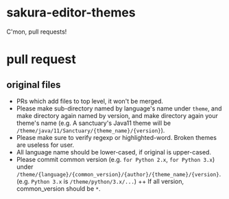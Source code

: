 # sakura-editor-themes
C'mon, pull requests!
# pull request
## original files
+ PRs which add files to top level, it won't be merged.
+ Please make sub-directory named by language's name under `theme`, and make directory again named by version, and make directory again your theme's name (e.g. A sanctuary's Java11 theme will be `/theme/java/11/Sanctuary/{theme_name}/{version}`).
+ Please make sure to verify regexp or highlighted-word. Broken themes are useless for user.
+ All language name should be lower-cased, if original is upper-cased.
+ Please commit common version (e.g. `for Python 2.x`, `for Python 3.x`) under `/theme/{language}/{common_version}/{author}/{theme_name}/{version}`. (e.g. `Python 3.x` is `/theme/python/3.x/...`)
++ If all version, common_version should be `*`.
